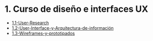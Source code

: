 # 1. Curso de diseño e interfaces UX


[comment]:STARTING_GENERATED_TOC

* [1.1-User-Research](<./content/1.1-User-Research.md>)
* [1.2-User-Interface-y-Arquitectura-de-información](<./content/1.2-User-Interface-y-Arquitectura-de-información.md>)
* [1.3-Wireframes-y-prototipados](<./content/1.3-Wireframes-y-prototipados.md>)

[comment]:ENDING_GENERATED_TOC

